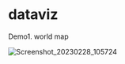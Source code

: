 # dataviz

Demo1. world map

![Screenshot_20230228_105724](https://user-images.githubusercontent.com/30349101/222290048-5f45b9ee-e2f4-482a-89b8-8084829e3405.png)
